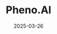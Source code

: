 ---  
layout: startup_page  
title: "Pheno.AI"  
id: "pheno.ai"  
permalink: "/phenoaipheno.ai03262025/"  
website: "https://www.pheno.ai/"  
funding_round: "Strategic Investment"  
funding_amount: ""  
investors: "Corundum Systems Biology Inc. (CSB)"  
about: "Pheno.AI's Human Phenotype Project (HPP) leverages AI to derive critical insights from human health data to advance medical research and improve healthcare outcomes globally. The HPP aims to facilitate the development of groundbreaking solutions to improve global human health and well-being by analyzing a diverse participant base and incorporating a rich set of data layers."  
markets: "AI, Healthtech, Life Sciences"  
hq: "Tel Aviv, Israel"  
founded_year: "2022"  
linkedin: "https://www.linkedin.com/company/pheno-ai"  
twitter: "https://twitter.com/Pheno_AI"  
instagram: ""  
facebook: ""  
crunchbase: "https://www.crunchbase.com/organization/pheno-ai"  
pitchbook: "https://pitchbook.com/profiles/company/537848-92"  

date_display: "26-Mar-2025"  
date: "2025-03-26"

# SEO Optimization  
meta_title: "Pheno.AI - Strategic Investment"  
meta_description: "Pheno.AI, Pheno.AI's Human Phenotype Project (HPP) leverages AI to derive critical insights from human health data to advance medical research and improve healt..."  
meta_keywords: "Pheno.AI, AI, Healthtech, Life Sciences, Strategic Investment funding"  
canonical_url: "https://startup.projectstartups.com/phenoaipheno.ai03262025/"  
---